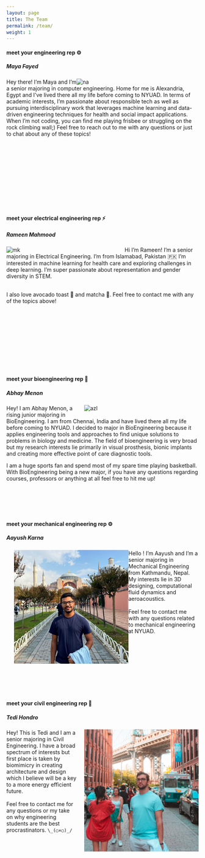 ```yaml
---
layout: page
title: The Team
permalink: /team/
weight: 1
---
```



#### meet your **engineering** rep :gear:
##### Maya Fayed

<img style="padding-right: 10px;" align="right" src="../assets/Maya.PNG" alt="na" width="310"/>

Hey there! I’m Maya and I’m a senior majoring in computer engineering. Home for me is Alexandria, Egypt and I’ve lived there all my life before coming to NYUAD. In terms of academic interests, I’m passionate about responsible tech as well as pursuing interdisciplinary work that leverages machine learning and data-driven engineering techniques for health and social impact applications. 
When I’m not coding, you can find me playing frisbee or struggling on the rock climbing wall;) Feel free to reach out to me with any questions or just to chat about any of these topics!


<br />
<br />
<br />
<br />
<br />
<br />
<br />
<br />
<br />
<br />

#### meet your **electrical engineering** rep :zap:
##### Rameen Mahmood

<img style="padding-right: 10px;" align="left" src="../assets/Rameen.jpg" alt="mk" width="300"/>

Hi I’m Rameen! I’m a senior majoring in Electrical Engineering. I’m from Islamabad, Pakistan 🇵🇰 I’m interested in machine learning for health care and exploring challenges in deep learning. I’m super passionate about representation and gender diversity in STEM. 
<br />
<br />


I also love avocado toast 🥑 and matcha 🍵. Feel free to contact me with any of the topics above! 
<br />
<br />
<br />
<br />
<br />
<br />


<br />
<br />

<br />
<br />


#### meet your **bioengineering** rep :syringe:
##### Abhay Menon

<img style="padding-left: 20px; padding-bottom: 10px;" align="right" src="../assets/Abhay.jpeg" alt="azl" width="300"/>

Hey! I am Abhay Menon, a rising junior majoring in BioEngineering. I am from Chennai, India and have lived there all my life before coming to NYUAD. I decided to major in BioEngineering because it applies engineering tools and approaches to find unique solutions to problems in biology and medicine. The field of bioengineering is very broad but my research interests lie primarily in visual prosthesis, bionic implants and creating more effective point of care diagnostic tools. 

I am a huge sports fan and spend most of my spare time playing basketball. With BioEngineering being a new major, if you have any questions regarding courses, professors or anything at all feel free to hit me up!


<br />
<br />
<br />
<br />



#### meet your **mechanical engineering** rep :gear:
##### Aayush Karna

<img style="padding-left: 20px; padding-bottom: 10px;" align="left" src="../assets/Aayush.png" alt="azl" width="300"/>
Hello ! I’m Aayush and I’m a senior majoring in Mechanical Engineering from Kathmandu, Nepal. My interests lie in 3D designing, computational fluid dynamics and aeroacoustics. 
<br />
<br />
Feel free to contact me with any questions related to mechanical engineering at NYUAD. 


<br />
<br />
<br />
<br />
<br />
<br />
<br />
<br />
<br />
<br />


#### meet your **civil engineering** rep :construction:
##### Tedi Hondro

<img style="padding-left: 20px; padding-bottom: 10px;" align="right" src="../assets/Tedi.png" alt="ss" width="300"/>

Hey! This is Tedi and I am a senior majoring in Civil Engineering. I have a broad spectrum of interests but first place is taken by biomimicry in creating architecture and design which I believe will be a key to a more energy efficient future. 
<br />
<br />
Feel free to contact me for any questions or my take on why engineering students are the best procrastinators. `\_(○×○)_/` 



<br />
<br />
<br />
<br />



